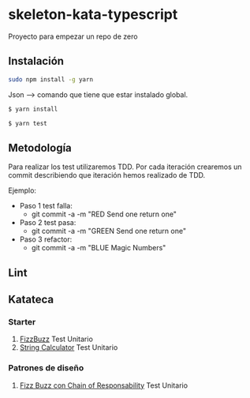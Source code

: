 # skeleton-kata-typescript
Proyecto para empezar un repo de zero

## Instalación 

```bash
sudo npm install -g yarn
```

Json --> comando que tiene que estar instalado global. 

```bash
$ yarn install
```

```bash
$ yarn test
```

## Metodología
Para realizar los test utilizaremos TDD. 
Por cada iteración crearemos un commit describiendo que iteración hemos realizado de TDD.

Ejemplo:
- Paso 1 test falla:
    - git commit -a -m "RED Send one return one"
- Paso 2 test pasa:
    - git commit -a -m "GREEN Send one return one"
- Paso 3 refactor:
    - git commit -a -m "BLUE Magic Numbers"

## Lint

## Katateca

### Starter
1. [FizzBuzz](katateca/starter/fizz_buzz.md) Test Unitario
2. [String Calculator](katateca/starter/string_calculator.md) Test Unitario


### Patrones de diseño
1. [Fizz Buzz con Chain of Responsability](katateca/patrones_de_diseño/chain_of_responsability_fizz_buzz.md) Test Unitario